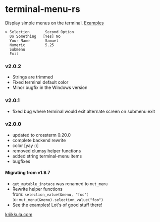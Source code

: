 # terminal-menu-rs
Display simple menus on the terminal.
[Examples](https://gitlab.com/xamn/terminal-menu-rs/tree/master/examples)
```
> Selection       Second Option
  Do Something   [Yes] No
  Your Name       Samuel          
  Numeric         5.25
  Submenu    
  Exit     
```
### v2.0.2
- Strings are trimmed
- Fixed terminal default color
- Minor bugfix in the Windows version

### v2.0.1
- fixed bug where terminal would exit alternate screen on submenu exit

### v2.0.0

- updated to crossterm 0.20.0
- complete backend rewrite
- color [yay :)]
- removed clumsy helper functions
- added string terminal-menu items
- bugfixes

#### Migrating from v1.9.7
- `get_mutable_instace` was renamed to `mut_menu`
- Rewrite helper functions  
from: `selection_value(&menu, "foo")`  
to: `mut_menu(&menu).selection_value("foo")`
- See the examples! Lot's of good stuff there!

[kriikkula.com](https://kriikkula.com/)
